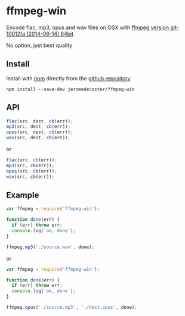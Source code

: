 # ffmpeg-win

Encode flac, mp3, opus and wav files on OSX with <a href="http://ffmpeg.zeranoe.com/builds/" target="_blank">ffmpeg version git-10012fa (2014-06-14) 64bit</a>

No option, just best quality

## Install

Install with <a href="http://nodejs.org/" target="_blank">npm</a> directly from the <a href="https://github.com/jeromedecoster/ffmpeg-win" target="_blank">github repository</a>

```
npm install --save-dev jeromedecoster/ffmpeg-win
```

## API

```js
flac(src, dest, cb(err));
mp3(src, dest, cb(err));
opus(src, dest, cb(err));
wav(src, dest, cb(err));
```

or

```js
flac(src, cb(err));
mp3(src, cb(err));
opus(src, cb(err));
wav(src, cb(err));
```

## Example

```js
var ffmpeg = require('ffmpeg-win');

function done(err) {
  if (err) throw err;
  console.log('ok, done');
}

ffmpeg.mp3('./source.wav', done);
```

or

```js
var ffmpeg = require('ffmpeg-win');

function done(err) {
  if (err) throw err;
  console.log('ok, done');
}

ffmpeg.opus('./source.mp3', './dest.opus', done);
```
